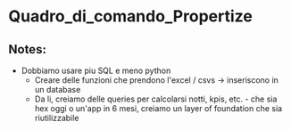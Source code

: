 # Quadro_di_comando_Propertize

## Notes:
- Dobbiamo usare piu SQL e meno python
  - Creare delle funzioni che prendono l'excel / csvs -> inseriscono in un database
  - Da li, creiamo delle queries per calcolarsi notti, kpis, etc. - che sia hex oggi o un'app in 6 mesi, creiamo un layer of foundation che sia riutilizzabile
